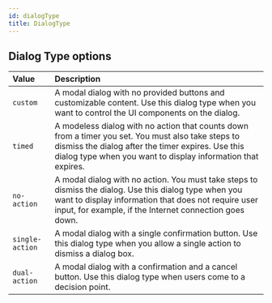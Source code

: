 ```yaml
---
id: dialogType
title: DialogType
---
```


## Dialog Type options

| Value           | Description                |
| :-------------- | :------------------------- |
| `custom`        | A modal dialog with no provided buttons and customizable content. Use this dialog type when you want to control the UI components on the dialog. |
| `timed`         | A modeless dialog with no action that counts down from a timer you set. You must also take steps to dismiss the dialog after the timer expires. Use this dialog type when you want to display information that expires. |
| `no-action`     | A modal dialog with no action. You must take steps to dismiss the dialog. Use this dialog type when you want to display information that does not require user input, for example, if the Internet connection goes down. |
| `single-action` | A modal dialog with a single confirmation button. Use this dialog type when you allow a single action to dismiss a dialog box. |
| `dual-action`   | A modal dialog with a confirmation and a cancel button. Use this dialog type when users come to a decision point. |
